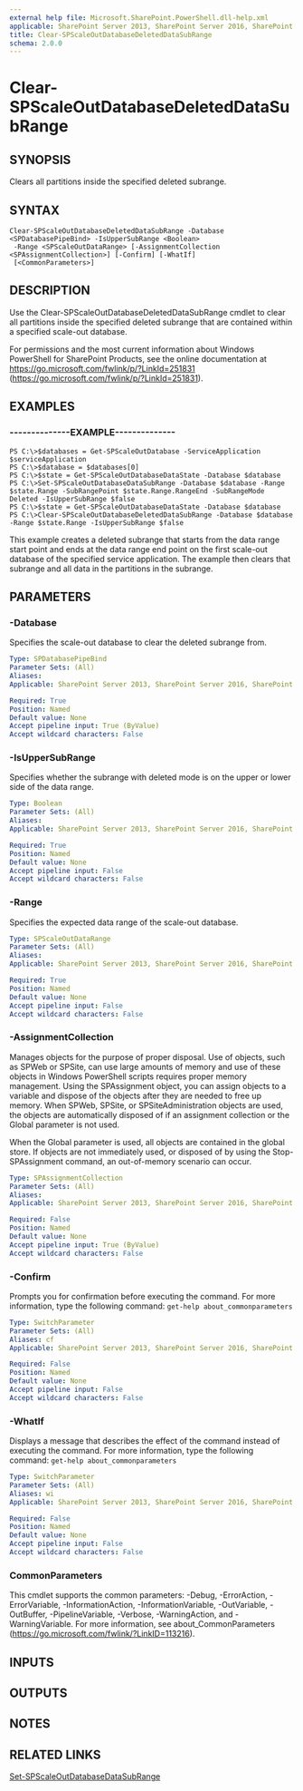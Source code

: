 ```yaml
---
external help file: Microsoft.SharePoint.PowerShell.dll-help.xml
applicable: SharePoint Server 2013, SharePoint Server 2016, SharePoint Server 2019
title: Clear-SPScaleOutDatabaseDeletedDataSubRange
schema: 2.0.0
---
```


# Clear-SPScaleOutDatabaseDeletedDataSubRange

## SYNOPSIS

Clears all partitions inside the specified deleted subrange.



## SYNTAX

```
Clear-SPScaleOutDatabaseDeletedDataSubRange -Database <SPDatabasePipeBind> -IsUpperSubRange <Boolean>
 -Range <SPScaleOutDataRange> [-AssignmentCollection <SPAssignmentCollection>] [-Confirm] [-WhatIf]
 [<CommonParameters>]
```

## DESCRIPTION
Use the Clear-SPScaleOutDatabaseDeletedDataSubRange cmdlet to clear all partitions inside the specified deleted subrange that are contained within a specified scale-out database.

For permissions and the most current information about Windows PowerShell for SharePoint Products, see the online documentation at https://go.microsoft.com/fwlink/p/?LinkId=251831 (https://go.microsoft.com/fwlink/p/?LinkId=251831).

## EXAMPLES

### --------------EXAMPLE-------------- 
```
PS C:\>$databases = Get-SPScaleOutDatabase -ServiceApplication $serviceApplication
PS C:\>$database = $databases[0]
PS C:\>$state = Get-SPScaleOutDatabaseDataState -Database $database
PS C:\>Set-SPScaleOutDatabaseDataSubRange -Database $database -Range $state.Range -SubRangePoint $state.Range.RangeEnd -SubRangeMode Deleted -IsUpperSubRange $false
PS C:\>$state = Get-SPScaleOutDatabaseDataState -Database $database
PS C:\>Clear-SPScaleOutDatabaseDeletedDataSubRange -Database $database -Range $state.Range -IsUpperSubRange $false
```

This example creates a deleted subrange that starts from the data range start point and ends at the data range end point on the first scale-out database of the specified service application.
The example then clears that subrange and all data in the partitions in the subrange.

## PARAMETERS

### -Database
Specifies the scale-out database to clear the deleted subrange from.

```yaml
Type: SPDatabasePipeBind
Parameter Sets: (All)
Aliases: 
Applicable: SharePoint Server 2013, SharePoint Server 2016, SharePoint Server 2019

Required: True
Position: Named
Default value: None
Accept pipeline input: True (ByValue)
Accept wildcard characters: False
```

### -IsUpperSubRange
Specifies whether the subrange with deleted mode is on the upper or lower side of the data range.

```yaml
Type: Boolean
Parameter Sets: (All)
Aliases: 
Applicable: SharePoint Server 2013, SharePoint Server 2016, SharePoint Server 2019

Required: True
Position: Named
Default value: None
Accept pipeline input: False
Accept wildcard characters: False
```

### -Range
Specifies the expected data range of the scale-out database.

```yaml
Type: SPScaleOutDataRange
Parameter Sets: (All)
Aliases: 
Applicable: SharePoint Server 2013, SharePoint Server 2016, SharePoint Server 2019

Required: True
Position: Named
Default value: None
Accept pipeline input: False
Accept wildcard characters: False
```

### -AssignmentCollection
Manages objects for the purpose of proper disposal.
Use of objects, such as SPWeb or SPSite, can use large amounts of memory and use of these objects in Windows PowerShell scripts requires proper memory management.
Using the SPAssignment object, you can assign objects to a variable and dispose of the objects after they are needed to free up memory.
When SPWeb, SPSite, or SPSiteAdministration objects are used, the objects are automatically disposed of if an assignment collection or the Global parameter is not used.

When the Global parameter is used, all objects are contained in the global store.
If objects are not immediately used, or disposed of by using the Stop-SPAssignment command, an out-of-memory scenario can occur.

```yaml
Type: SPAssignmentCollection
Parameter Sets: (All)
Aliases: 
Applicable: SharePoint Server 2013, SharePoint Server 2016, SharePoint Server 2019

Required: False
Position: Named
Default value: None
Accept pipeline input: True (ByValue)
Accept wildcard characters: False
```

### -Confirm
Prompts you for confirmation before executing the command.
For more information, type the following command: `get-help about_commonparameters`

```yaml
Type: SwitchParameter
Parameter Sets: (All)
Aliases: cf
Applicable: SharePoint Server 2013, SharePoint Server 2016, SharePoint Server 2019

Required: False
Position: Named
Default value: None
Accept pipeline input: False
Accept wildcard characters: False
```

### -WhatIf
Displays a message that describes the effect of the command instead of executing the command.
For more information, type the following command: `get-help about_commonparameters`

```yaml
Type: SwitchParameter
Parameter Sets: (All)
Aliases: wi
Applicable: SharePoint Server 2013, SharePoint Server 2016, SharePoint Server 2019

Required: False
Position: Named
Default value: None
Accept pipeline input: False
Accept wildcard characters: False
```

### CommonParameters
This cmdlet supports the common parameters: -Debug, -ErrorAction, -ErrorVariable, -InformationAction, -InformationVariable, -OutVariable, -OutBuffer, -PipelineVariable, -Verbose, -WarningAction, and -WarningVariable. For more information, see about_CommonParameters (https://go.microsoft.com/fwlink/?LinkID=113216).

## INPUTS

## OUTPUTS

## NOTES

## RELATED LINKS

[Set-SPScaleOutDatabaseDataSubRange](Set-SPScaleOutDatabaseDataSubRange.md)

